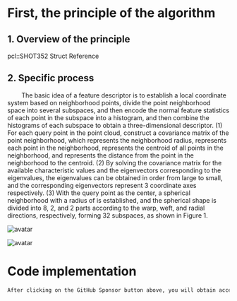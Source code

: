 #  First, the principle of the algorithm 

##  1. Overview of the principle 

 pcl::SHOT352 Struct Reference 

##  2. Specific process 

    The basic idea of a feature descriptor is to establish a local coordinate system based on neighborhood points, divide the point neighborhood space into several subspaces, and then encode the normal feature statistics of each point in the subspace into a histogram, and then combine the histograms of each subspace to obtain a three-dimensional descriptor. (1) For each query point in the point cloud, construct a covariance matrix of the point neighborhood, which represents the neighborhood radius, represents each point in the neighborhood, represents the centroid of all points in the neighborhood, and represents the distance from the point in the neighborhood to the centroid. (2) By solving the covariance matrix for the available characteristic values and the eigenvectors corresponding to the eigenvalues, the eigenvalues can be obtained in order from large to small, and the corresponding eigenvectors represent 3 coordinate axes respectively. (3) With the query point as the center, a spherical neighborhood with a radius of is established, and the spherical shape is divided into 8, 2, and 2 parts according to the warp, weft, and radial directions, respectively, forming 32 subspaces, as shown in Figure 1. 

 ![avatar]( 20210529181916943.png) 

 ![avatar]( 2021052918203963.png) 

#  Code implementation 

  ```python  
After clicking on the GitHub Sponsor button above, you will obtain access permissions to my private code repository ( https://github.com/slowlon/my_code_bar ) to view this blog code. By searching the code number of this blog, you can find the code you need, code number is: 2024020309574124716
  ```  
